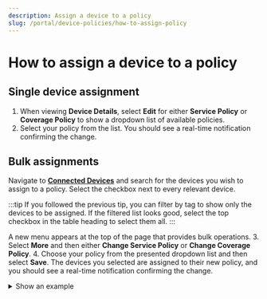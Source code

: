 ```yaml
---
description: Assign a device to a policy
slug: /portal/device-policies/how-to-assign-policy
---
```


# How to assign a device to a policy

## Single device assignment

1. When viewing **Device Details**, select **Edit** for either **Service Policy** or **Coverage Policy** to show a dropdown list of available policies.
2. Select your policy from the list.
You should see a real-time notification confirming the change.

## Bulk assignments

Navigate to [**Connected Devices**](https://portal.emnify.com/connected-devices) and search for the devices you wish to assign to a policy.
Select the checkbox next to every relevant device.

:::tip
If you followed the previous tip, you can filter by tag to show only the devices to be assigned.
If the filtered list looks good, select the top checkbox in the table heading to select them all.
:::


A new menu appears at the top of the page that provides bulk operations.
3.  Select **More** and then either **Change Service Policy** or **Change Coverage Policy**.
4. Choose your policy from the presented dropdown list and then select **Save**.
The devices you selected are assigned to their new policy, and you should see a real-time notification confirming the change.

<details className="custom-details-example">
  <summary>Show an example</summary>
  <img
    src={require('./../assets/bulk-policy-change.png').default}
    style={{width:900}}
    alt=""
  />
</details>
